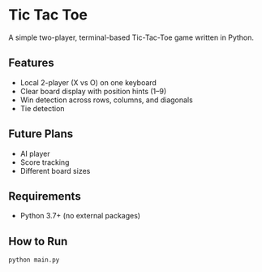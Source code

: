 # Tic Tac Toe

A simple two-player, terminal-based Tic-Tac-Toe game written in Python.

## Features
- Local 2-player (X vs O) on one keyboard
- Clear board display with position hints (1–9)
- Win detection across rows, columns, and diagonals
- Tie detection

## Future Plans
- AI player
- Score tracking
- Different board sizes 

## Requirements
- Python 3.7+ (no external packages)

## How to Run
```bash
python main.py